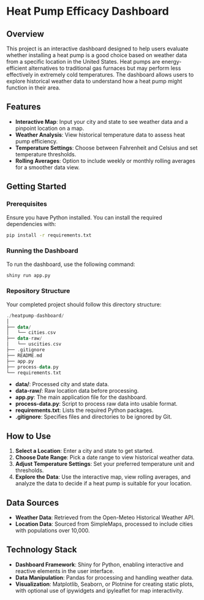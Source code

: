 # Heat Pump Efficacy Dashboard

## Overview

This project is an interactive dashboard designed to help users evaluate whether installing a heat pump is a good choice based on weather data from a specific location in the United States. Heat pumps are energy-efficient alternatives to traditional gas furnaces but may perform less effectively in extremely cold temperatures. The dashboard allows users to explore historical weather data to understand how a heat pump might function in their area.

## Features

- **Interactive Map**: Input your city and state to see weather data and a pinpoint location on a map.
- **Weather Analysis**: View historical temperature data to assess heat pump efficiency.
- **Temperature Settings**: Choose between Fahrenheit and Celsius and set temperature thresholds.
- **Rolling Averages**: Option to include weekly or monthly rolling averages for a smoother data view.

## Getting Started

### Prerequisites

Ensure you have Python installed. You can install the required dependencies with:

```bash
pip install -r requirements.txt
```

### Running the Dashboard

To run the dashboard, use the following command:

```bash
shiny run app.py
```

### Repository Structure

Your completed project should follow this directory structure:

```kotlin
./heatpump-dashboard/
│
├── data/
│   └── cities.csv
├── data-raw/
│   └── uscities.csv
├── .gitignore
├── README.md
├── app.py
├── process-data.py
└── requirements.txt
```

- **data/**: Processed city and state data.
- **data-raw/**: Raw location data before processing.
- **app.py**: The main application file for the dashboard.
- **process-data.py**: Script to process raw data into usable format.
- **requirements.txt**: Lists the required Python packages.
- **.gitignore**: Specifies files and directories to be ignored by Git.

## How to Use

1. **Select a Location**: Enter a city and state to get started.
2. **Choose Date Range**: Pick a date range to view historical weather data.
3. **Adjust Temperature Settings**: Set your preferred temperature unit and thresholds.
4. **Explore the Data**: Use the interactive map, view rolling averages, and analyze the data to decide if a heat pump is suitable for your location.

## Data Sources

- **Weather Data**: Retrieved from the Open-Meteo Historical Weather API.
- **Location Data**: Sourced from SimpleMaps, processed to include cities with populations over 10,000.

## Technology Stack

- **Dashboard Framework**: Shiny for Python, enabling interactive and reactive elements in the user interface.
- **Data Manipulation**: Pandas for processing and handling weather data.
- **Visualization**: Matplotlib, Seaborn, or Plotnine for creating static plots, with optional use of ipywidgets and ipyleaflet for map interactivity.
